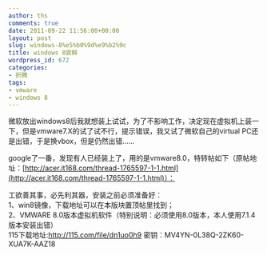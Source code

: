 ```yaml
---
author: ths
comments: true
date: 2011-09-22 11:56:00+00:00
layout: post
slug: windows-8%e5%b0%9d%e9%b2%9c
title: windows 8尝鲜
wordpress_id: 672
categories:
- 折腾
tags:
- vmware
- windows 8
---
```


微软放出windows8后我就想装上试试，为了不影响工作，决定现在虚拟机上装一下，但是vmware7.X的试了试不行，提示错误，我又试了微软自己的virtual PC还是出错，于是换vbox，但是仍然出错……





google了一番，发现有人已经装上了，用的是vmware8.0，特转帖如下（原帖地址：[http://acer.it168.com/thread-1765597-1-1.html](http://acer.it168.com/thread-1765597-1-1.html)）：





工欲善其事，必先利其器，安装之前必须准备好：  
1、win8镜像，下载地址可以在本版块置顶帖里找到；  
2、VMWARE 8.0版本虚拟机软件（特别说明：必须使用8.0版本，本人使用7.1.4版本安装出错）  
115下载地址:http://115.com/file/dn1uo0h9 密钥：MV4YN-0L38Q-2ZK60-XUA7K-AAZ18 



